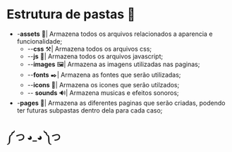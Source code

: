 # Estrutura de pastas 📁
- -**assets** 🧰| Armazena todos os arquivos relacionados a aparencia e funcionalidade;
  - --**css** ⚒️| Armazena todos os arquivos css;
  - --**js** 🧩| Armazena todos os arquivos javascript;
  - --**images** 🖼️| Armazena as imagens utilizadas nas paginas;
  - --**fonts** ✒️| Armazena as fontes que serão utilizadas;
  - --**icons** 🎀| Armazena os icones que serão utilzados;
  - -- **sounds** 🔊| Armazena musicas e efeitos sonoros;
- -**pages** 📄| Armazena as diferentes paginas que serão criadas, podendo ter futuras subpastas dentro dela para cada caso;

## ༼ つ ◕_◕ ༽つ  

